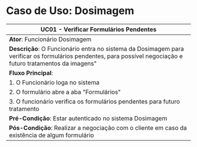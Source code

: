 # Caso de Uso: Dosimagem

| **UC01** - Verificar Formulários Pendentes |
|---|
| **Ator**: Funcionário Dosimagem |
| **Descrição**: O Funcionário entra no sistema da Dosimagem para verificar os formulários pendentes, para possível negociação e futuro tratamentos da imagens" |
| **Fluxo Principal**: |
| 1. O Funcionário loga no sistema |
| 2. O formulário abre a aba "Formulários" |
| 3. O funcionário verifica os formulários pendentes para futuro tratamento |
| **Pré-Condição**: Estar autenticado no sistema Dosimagem |
| **Pós-Condição**: Realizar a negociação com o cliente em caso da existência de algum formulário |
